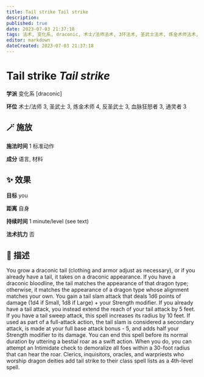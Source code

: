 ```yaml
---
title: Tail strike Tail strike
description: 
published: true
date: 2023-07-03 21:37:18
tags: 法术, 变化系, draconic, 术士/法师法术, 3环法术, 圣武士法术, 炼金术师法术, 4环法术, 反圣武士法术, 血脉狂怒者法术, 通灵者法术
editor: markdown
dateCreated: 2023-07-03 21:37:18
---
```


# **Tail strike** *Tail strike*

**学派** 变化系 \[draconic\] 

**环位** 术士/法师 3, 圣武士 3, 炼金术师 4, 反圣武士 3, 血脉狂怒者 3, 通灵者 3

## 🪄 施放

**施法时间** 1 标准动作

**成分** 语言, 材料

## ✨ 效果 

**目标** you 

**距离** 自身  

**持续时间** 1 minute/level (see text) 

**法术抗力** 否

## 📖 描述

You grow a draconic tail (clothing and armor adjust as necessary), or if you already have a tail, it takes on a draconic appearance. If you have a draconic bloodline, the tail matches the appearance of that dragon type; otherwise, it matches the appearance of a dragon type whose alignment matches your own. You gain a tail slam attack that deals 1d6 points of damage (1d4 if Small, 1d8 if Large) + your Strength modifier. If you already have a tail attack, you instead extend the reach of your tail attack by 5 feet. If you have a tail sweep attack, this spell increases its radius by 10 feet.  If used as part of a full-attack action, the tail slam is considered a secondary attack, is made at your full base attack bonus - 5, and adds half your Strength modifier to its damage. You can end this spell before its normal duration by uttering a bestial roar as a swift action. When you do, you can attempt an Intimidate check to demoralize all foes within a 30-foot radius that can hear the roar.  Clerics, inquisitors, oracles, and warpriests who worship dragon deities add tail strike to their class spell lists as a 4th-level spell.
    